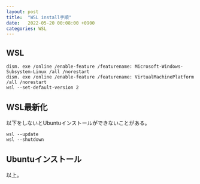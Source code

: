 ```yaml
---
layout: post
title:  "WSL install手順"
date:   2022-05-20 00:08:00 +0900
categories: WSL
---
```


## WSL

```
dism. exe /online /enable-feature /featurename: Microsoft-Windows-Subsystem-Linux /all /norestart
dism. exe /online /enable-feature /featurename: VirtualMachinePlatform /all /norestart
wsl --set-default-version 2
```

## WSL最新化
以下をしないとUbuntuインストールができないことがある。
```
wsl --update
wsl --shutdown
```

## Ubuntuインストール

以上。

